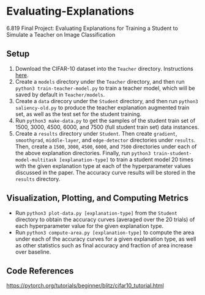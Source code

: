 # Evaluating-Explanations
6.819 Final Project: Evaluating Explanations for Training a Student to Simulate a Teacher on Image Classification

## Setup
1. Download the CIFAR-10 dataset into the ```Teacher``` directory. Instructions [here](https://www.cs.toronto.edu/~kriz/cifar.html). 
2. Create a ```models``` directory under the ```Teacher``` directory, and then run ```python3 train-teacher-model.py``` to train a teacher model, which
will be saved by default in ```Teacher/models```.
3. Create a ```data``` direcory under the ```Student``` directory, and then run ```python3 saliency-old.py``` to produce the teacher explanation augmented 
train set, as well as the test set for the student training.
4. Run ```python3 make-data.py``` to get the samples of the student train set of 1500, 3000, 4500, 6000, and 7500 (full student train set) data instances.
5. Create a ```results``` directory under ```Student```. Then create ```gradient```, ```smoothgrad```, ```middle-layer```, and ```edge-detector``` directories
under ```results```. Then, create a ```1500```, ```3000```, ```4500```, ```6000```, and ```7500``` directories under each of the above explanation directories.
Finally, run ```python3 train-student-model-multitask [explanation-type]``` to train a student model 20 times with the given explanation type at each of the
hyperparameter values discussed in the paper. The accuracy curve results will be stored in the ```results``` directory.

## Visualization, Plotting, and Computing Metrics
- Run ```python3 plot-data.py [explanation-type]``` from the ```Student``` directory to obtain the accuracy curves (averaged over the 20 trials) of each
hyperparameter value for the given explanation type.
- Run ```python3 compute-area.py [explanation-type]``` to compute the area under each of the accuracy curves for a given explanation type, as well as other
statistics such as final accuracy and fraction of area increase over baseline.

## Code References
https://pytorch.org/tutorials/beginner/blitz/cifar10_tutorial.html
